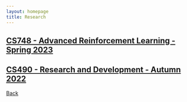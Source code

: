 ```yaml
---
layout: homepage
title: Research
---
```


## [CS748 - Advanced Reinforcement Learning - Spring 2023](./cs748-s2023/)

## [CS490 - Research and Development - Autumn 2022](./cs490-a2022/)

[Back](..)
